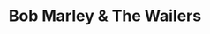---
title: "Bob Marley & The Wailers"
summary: "Jamaican reggae band fronted by but initially formed as vocal group, with & , then adding the rhythm section of . In 1974, after Peter Tosh and Bunny Wailer departures, producer renamed the group Bob Marley & The Wailers and marketed it as a rock band . After Bob Marley's death in 1981, The Wailers continue to record with some artists like , , or . Some members of The Wailers formed in 1989."
image: "bob-marley-the-wailers.jpg"
---